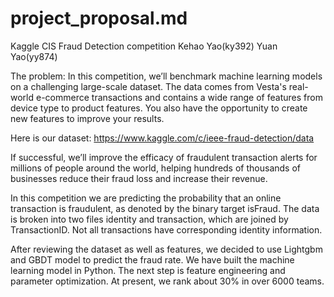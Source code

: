 # project_proposal.md
Kaggle CIS Fraud Detection competition
Kehao Yao(ky392)
Yuan Yao(yy874)

The problem: In this competition, we’ll benchmark machine learning models on a challenging large-scale dataset. The data comes from Vesta's real-world e-commerce transactions and contains a wide range of features from device type to product features. You also have the opportunity to create new features to improve your results.

Here is our dataset:
https://www.kaggle.com/c/ieee-fraud-detection/data

If successful, we’ll improve the efficacy of fraudulent transaction alerts for millions of people around the world, helping hundreds of thousands of businesses reduce their fraud loss and increase their revenue. 

In this competition we are predicting the probability that an online transaction is fraudulent, as denoted by the binary target isFraud. The data is broken into two files identity and transaction, which are joined by TransactionID. Not all transactions have corresponding identity information.

After reviewing the dataset as well as features, we decided to use Lightgbm and GBDT model to predict the fraud rate. We have built the machine learning model in Python. The next step is feature engineering and parameter optimization. At present, we rank about 30% in over 6000 teams.
